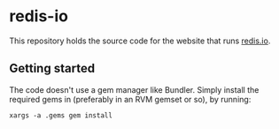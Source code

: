 # redis-io

This repository holds the source code for the website that runs [redis.io](http://redis.io).

## Getting started

The code doesn't use a gem manager like Bundler. Simply install the required gems
in (preferably in an RVM gemset or so), by running:

    xargs -a .gems gem install


